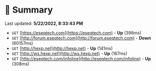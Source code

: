 # 📖 Summary
Last updated: **5/22/2022, 8:33:43 PM**

- `GET` [https://eseqtech.com](https://eseqtech.com) - **Up** (398ms)
- `GET` [http://forum.eseqtech.com](http://forum.eseqtech.com) - **Down** (60157ms)
- `GET` [http://hexp.net](http://hexp.net) - **Up** (141ms)
- `GET` [http://ws.hexp.net](http://ws.hexp.net) - **Up** (167ms)
- `GET` [http://eseqtech.com/infoline](http://eseqtech.com/infoline) - **Up** (308ms)
